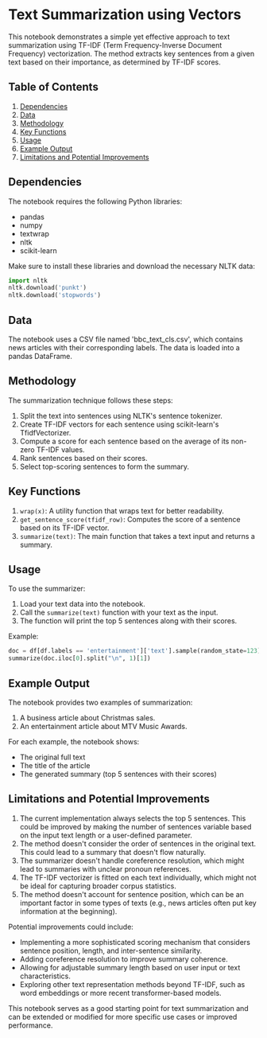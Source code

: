# Text Summarization using Vectors

This notebook demonstrates a simple yet effective approach to text summarization using TF-IDF (Term Frequency-Inverse Document Frequency) vectorization. The method extracts key sentences from a given text based on their importance, as determined by TF-IDF scores.

## Table of Contents
1. [Dependencies](#dependencies)
2. [Data](#data)
3. [Methodology](#methodology)
4. [Key Functions](#key-functions)
5. [Usage](#usage)
6. [Example Output](#example-output)
7. [Limitations and Potential Improvements](#limitations-and-potential-improvements)

## Dependencies

The notebook requires the following Python libraries:
- pandas
- numpy
- textwrap
- nltk
- scikit-learn

Make sure to install these libraries and download the necessary NLTK data:

```python
import nltk
nltk.download('punkt')
nltk.download('stopwords')
```

## Data

The notebook uses a CSV file named 'bbc_text_cls.csv', which contains news articles with their corresponding labels. The data is loaded into a pandas DataFrame.

## Methodology

The summarization technique follows these steps:

1. Split the text into sentences using NLTK's sentence tokenizer.
2. Create TF-IDF vectors for each sentence using scikit-learn's TfidfVectorizer.
3. Compute a score for each sentence based on the average of its non-zero TF-IDF values.
4. Rank sentences based on their scores.
5. Select top-scoring sentences to form the summary.

## Key Functions

1. `wrap(x)`: A utility function that wraps text for better readability.
2. `get_sentence_score(tfidf_row)`: Computes the score of a sentence based on its TF-IDF vector.
3. `summarize(text)`: The main function that takes a text input and returns a summary.

## Usage

To use the summarizer:

1. Load your text data into the notebook.
2. Call the `summarize(text)` function with your text as the input.
3. The function will print the top 5 sentences along with their scores.

Example:

```python
doc = df[df.labels == 'entertainment']['text'].sample(random_state=123)
summarize(doc.iloc[0].split("\n", 1)[1])
```

## Example Output

The notebook provides two examples of summarization:

1. A business article about Christmas sales.
2. An entertainment article about MTV Music Awards.

For each example, the notebook shows:
- The original full text
- The title of the article
- The generated summary (top 5 sentences with their scores)

## Limitations and Potential Improvements

1. The current implementation always selects the top 5 sentences. This could be improved by making the number of sentences variable based on the input text length or a user-defined parameter.
2. The method doesn't consider the order of sentences in the original text. This could lead to a summary that doesn't flow naturally.
3. The summarizer doesn't handle coreference resolution, which might lead to summaries with unclear pronoun references.
4. The TF-IDF vectorizer is fitted on each text individually, which might not be ideal for capturing broader corpus statistics.
5. The method doesn't account for sentence position, which can be an important factor in some types of texts (e.g., news articles often put key information at the beginning).

Potential improvements could include:
- Implementing a more sophisticated scoring mechanism that considers sentence position, length, and inter-sentence similarity.
- Adding coreference resolution to improve summary coherence.
- Allowing for adjustable summary length based on user input or text characteristics.
- Exploring other text representation methods beyond TF-IDF, such as word embeddings or more recent transformer-based models.

This notebook serves as a good starting point for text summarization and can be extended or modified for more specific use cases or improved performance.
